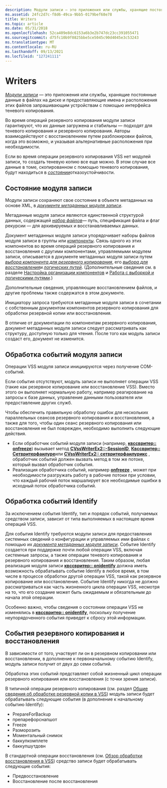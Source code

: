 ```yaml
---
description: Модули записи — это приложения или службы, хранящие постоянные данные в файлах на диске и предоставляющие имена и расположения этих файлов запрашивающим устройствам с помощью интерфейса теневого копирования.
ms.assetid: 24fc2d7c-f8d6-49ca-9bb5-0179bef68e78
title: Writers
ms.topic: article
ms.date: 05/31/2018
ms.openlocfilehash: 52ca409e8dc6153a6b3e2b747dc23cc391055471
ms.sourcegitcommit: d75fc10b9f0825bbe5ce5045c90d4045e3c53243
ms.translationtype: MT
ms.contentlocale: ru-RU
ms.lasthandoff: 09/13/2021
ms.locfileid: "127241111"
---
```

# <a name="writers"></a>Writers

[*Модули записи*](vssgloss-w.md) — это приложения или службы, хранящие постоянные данные в файлах на диске и предоставляющие имена и расположения этих файлов запрашивающим устройствам с помощью интерфейса теневого копирования.

Во время операций резервного копирования модули записи гарантируют, что их данные загружена и стабильны — подходят для теневого копирования и резервного копирования. Авторы взаимодействуют с восстановлением путем разблокировки файлов, когда это возможно, и указывая альтернативные расположения при необходимости.

Если во время операции резервного копирования VSS нет модулей записи, то создать теневую копию все еще можно. В этом случае все данные в томе, скопированном с помощью теневого копирования, будут находиться в [*состоянии*](vssgloss-c.md)отказоустойчивости.

## <a name="writer-state"></a>Состояние модуля записи

Модули записи сохраняют свое состояние в объекте метаданных на основе XML, в [*документе метаданных модуля записи*](vssgloss-w.md).

Метаданные модуля записи являются единственной структурой данных, содержащей [*набор файлов*](vssgloss-f.md)— путь, спецификация файла и флаг рекурсии — для архивируемых и восстанавливаемых данных.

Документ метаданных модуля записи упорядочивает наборы файлов модуля записи в группы или [*компоненты*](vssgloss-c.md). Связь одного из этих компонентов во время операций резервного копирования и восстановления с другими компонентами, управляемыми модулем записи, описывается в документе метаданных модуля записи путем [*выбора компонента для резервного копирования*](vssgloss-s.md), его [*выбора для восстановления*](vssgloss-s.md)и [*логических путей*](vssgloss-l.md). (Дополнительные сведения см. в разделе [Настройка организации компонентов](definition-of-components-by-writers.md) и [Работа с выборкой и логическими путями](working-with-selectability-and-logical-paths.md).)

Дополнительные сведения, управляющие восстановлением файлов, и другие проблемы также содержатся в этом документе.

Инициатору запроса требуются метаданные модуля записи в сочетании с собственным документом компонентов резервного копирования для обработки резервной копии или восстановления.

В отличие от документации по компонентам резервного копирования, документ метаданных модуля записи следует рассматривать как структуру, доступную только для чтения. После того как модуль записи создаст его, документ не изменится.

## <a name="writer-event-handling"></a>Обработка событий модуля записи

Операции VSS модуля записи инициируются через получение COM-событий.

Если события отсутствуют, модуль записи не выполняет операции VSS (такие как резервное копирование или восстановление VSS). Вместо этого он выполняет нормальную работу, например реагирование на запросы к базе данных, управление данными пользователя или предоставление других служб.

Чтобы обеспечить правильную обработку ошибок для нескольких параллельных сеансов резервного копирования и восстановления, а также для того, чтобы один сеанс резервного копирования или восстановления не был поврежден, необходимо выполнить следующие действия.

-   Если обработчик событий модуля записи (например, [**квссвритер:: onfreeze**](/windows/desktop/api/VsWriter/nf-vswriter-cvsswriter-onfreeze)) вызывает метод [**CVssWriterEx2::-SessionID**](/windows/desktop/api/VsWriter/nf-vswriter-cvsswriterex2-getsessionid), [**Квссвритер:: Сетвритерфаилуре**](/windows/desktop/api/VsWriter/nf-vswriter-cvsswriter-setwriterfailure)или [**CVssWriterEx2:: сетвритерфаилурикс**](/windows/desktop/api/VsWriter/nf-vswriter-cvsswriterex2-setwriterfailureex) , обработчик событий должен вызвать метод в том же потоке, который вызвал обработчик события.
-   Реализация обработчика событий, например [**onfreeze**](/windows/desktop/api/VsWriter/nf-vswriter-cvsswriter-onfreeze) , может при необходимости разгружать работу в рабочие потоки при условии, что каждый рабочий поток маршалирует все необходимые ошибки в исходный поток обработчика событий.

## <a name="handling-identify-events"></a>Обработка событий Identify

За исключением события Identify, тип и порядок событий, получаемых средством записи, зависит от типа выполняемых в настоящее время операций VSS.

Для события Identify требуются модули записи для предоставления системных сведений о конфигурации и управляемых ими файлах с помощью их [*документа метаданных модуля записи*](vssgloss-w.md). Событие Identify создается при поддержке почти любой операции VSS, включая системные запросы, а также операции теневого копирования и резервного копирования и восстановления. Таким образом, любая реализация модуля записи [**квссвритер:: onidentify**](/windows/desktop/api/VsWriter/nf-vswriter-cvsswriter-onidentify) должна иметь возможность обрабатывать событие Identify в любое время, в том числе в процессе обработки другой операции VSS, такой как резервное копирование или восстановление. Событие Identify никогда не должно рассматриваться как часть жизненного цикла операции VSS, несмотря на то, что его создание может быть ожидаемым и обязательным до начала этой операции.

Особенно важно, чтобы сведения о состоянии операции VSS не изменялись в [**квссвритер:: onidentify**](/windows/desktop/api/VsWriter/nf-vswriter-cvsswriter-onidentify), поскольку получение неупорядоченного события приведет к сбросу этой информации.

## <a name="backup-and-restore-events"></a>События резервного копирования и восстановления

В зависимости от того, участвует ли он в резервном копировании или восстановлении, в дополнение к первоначальному событию Identify, модуль записи получит от двух до семи событий.

Обработка этих событий представляет собой жизненный цикл операции резервного копирования или восстановления (с точки зрения записи).

В типичной операции резервного копирования (см. раздел [Общие сведения об обработке резервной копии в VSS](overview-of-processing-a-backup-under-vss.md)) модуль записи будет обрабатывать следующие события (в дополнение к начальному событию Identify):

-   PrepareForBackup
-   препарефорснапшот
-   Freeze
-   Разморозить
-   Моментальный снимок
-   баккупкомплете
-   баккупшутдовн

В стандартной операции восстановления (см. [Обзор обработки восстановления в VSS](overview-of-processing-a-restore-under-vss.md)) средство записи будет обрабатывать следующие события:

-   Предвосстановление
-   Восстановление после восстановления

 

 



